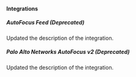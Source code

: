 
#### Integrations

##### AutoFocus Feed (Deprecated)

Updated the description of the integration.

##### Palo Alto Networks AutoFocus v2 (Deprecated)

Updated the description of the integration.
